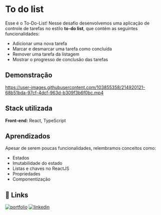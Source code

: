 # To do list

Esse é o To-Do-List! Nesse desafio desenvolvemos uma aplicação de controle de tarefas no estilo **to-do list**, que contém as seguintes funcionalidades:

- Adicionar uma nova tarefa
- Marcar e desmarcar uma tarefa como concluída
- Remover uma tarefa da listagem
- Mostrar o progresso de conclusão das tarefas

## Demonstração

https://user-images.githubusercontent.com/103855358/214920121-68b51bda-97cf-4dcf-963d-b309f3b6f0bc.mp4

## Stack utilizada

**Front-end:** React, TypeScript

## Aprendizados

Apesar de serem poucas funcionalidades, relembramos conceitos como:

- Estados
- Imutabilidade do estado
- Listas e chaves no ReactJS
- Propriedades
- Componentização

## 🔗 Links

[![portfolio](https://img.shields.io/badge/my_portfolio-000?style=for-the-badge&logo=ko-fi&logoColor=white)](https://felipepeduardodev.netlify.app)
[![linkedin](https://img.shields.io/badge/linkedin-0A66C2?style=for-the-badge&logo=linkedin&logoColor=white)](https://www.linkedin.com/in/felipepereiraeduardo/)
